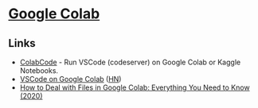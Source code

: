 # [Google Colab](https://colab.research.google.com/notebooks/)

## Links

- [ColabCode](https://github.com/abhishekkrthakur/colabcode) - Run VSCode (codeserver) on Google Colab or Kaggle Notebooks.
- [VSCode on Google Colab](https://amitness.com/vscode-on-colab/) ([HN](https://news.ycombinator.com/item?id=24705599))
- [How to Deal with Files in Google Colab: Everything You Need to Know (2020)](https://neptune.ai/blog/google-colab-dealing-with-files)
